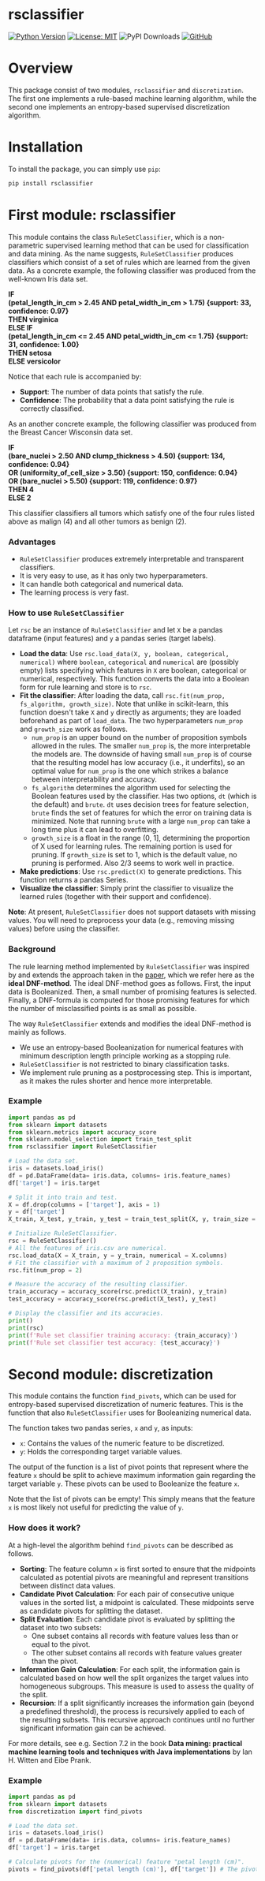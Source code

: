 # rsclassifier

[![Python Version](https://img.shields.io/badge/python-3.6%2B-blue.svg)](https://www.python.org/downloads/)
[![License: MIT](https://img.shields.io/badge/License-MIT-yellow.svg)](https://opensource.org/licenses/MIT)
![PyPI Downloads](https://static.pepy.tech/badge/rsclassifier)
[![GitHub](https://img.shields.io/badge/GitHub-Repo-blue.svg)](https://github.com/ReijoJaakkola/rsclassifier)

# Overview

This package consist of two modules, `rsclassifier` and `discretization`. The first one implements a rule-based machine learning algorithm, while the second one implements an entropy-based supervised discretization algorithm.

# Installation

To install the package, you can simply use `pip`:

```bash
pip install rsclassifier
```

# First module: rsclassifier

This module contains the class `RuleSetClassifier`, which is a non-parametric supervised learning method that can be used for classification and data mining. As the name suggests, `RuleSetClassifier` produces classifiers which consist of a set of rules which are learned from the given data. As a concrete example, the following classifier was produced from the well-known Iris data set.

**IF**  
**(petal_length_in_cm > 2.45 AND petal_width_in_cm > 1.75) {support: 33, confidence: 0.97}**  
**THEN virginica**  
**ELSE IF**  
**(petal_length_in_cm <= 2.45 AND petal_width_in_cm <= 1.75) {support: 31, confidence: 1.00}**  
**THEN setosa**  
**ELSE versicolor**  

Notice that each rule is accompanied by:
- **Support**: The number of data points that satisfy the rule.
- **Confidence**: The probability that a data point satisfying the rule is correctly classified.

As an another concrete example, the following classifier was produced from the Breast Cancer Wisconsin data set.

**IF**  
**(bare_nuclei > 2.50 AND clump_thickness > 4.50) {support: 134, confidence: 0.94}**  
**OR (uniformity_of_cell_size > 3.50) {support: 150, confidence: 0.94}**  
**OR (bare_nuclei > 5.50) {support: 119, confidence: 0.97}**  
**THEN 4**  
**ELSE 2**  

This classifier classifiers all tumors which satisfy one of the four rules listed above as malign (4) and all other tumors as benign (2).

### Advantages
- `RuleSetClassifier` produces extremely interpretable and transparent classifiers.
- It is very easy to use, as it has only two hyperparameters.
- It can handle both categorical and numerical data.
- The learning process is very fast.

### How to use `RuleSetClassifier`

Let `rsc` be an instance of `RuleSetClassifier` and let `X` be a pandas dataframe (input features) and `y` a pandas series (target labels).
- **Load the data**: Use `rsc.load_data(X, y, boolean, categorical, numerical)` where `boolean`, `categorical` and `numerical` are (possibly empty) lists specifying which features in `X` are boolean, categorical or numerical, respectively. This function converts the data into a Boolean form for rule learning and store is to `rsc`.
- **Fit the classifier**: After loading the data, call `rsc.fit(num_prop, fs_algorithm, growth_size)`. Note that unlike in scikit-learn, this function doesn't take `X` and `y` directly as arguments; they are loaded beforehand as part of `load_data`. The two hyperparameters `num_prop` and `growth_size` work as follows.
    - `num_prop` is an upper bound on the number of proposition symbols allowed in the rules. The smaller `num_prop` is, the more interpretable the models are. The downside of having small `num_prop` is of course that the resulting model has low accuracy (i.e., it underfits), so an optimal value for `num_prop` is the one which strikes a balance between interpretability and accuracy.
    - `fs_algorithm` determines the algorithm used for selecting the Boolean features used by the classifier. Has two options, `dt` (which is the default) and `brute`. `dt` uses decision trees for feature selection, `brute` finds the set of features for which the error on training data is minimized. Note that running `brute` with a large `num_prop` can take a long time plus it can lead to overfitting.
    - `growth_size` is a float in the range (0, 1], determining the proportion of X used for learning rules. The remaining portion is used for pruning. If `growth_size` is set to 1, which is the default value, no pruning is performed. Also 2/3 seems to work well in practice.
- **Make predictions**: Use `rsc.predict(X)` to generate predictions. This function returns a pandas Series.
- **Visualize the classifier**: Simply print the classifier to visualize the learned rules (together with their support and confidence).

**Note**: At present, `RuleSetClassifier` does not support datasets with missing values. You will need to preprocess your data (e.g., removing missing values) before using the classifier.

### Background

The rule learning method implemented by `RuleSetClassifier` was inspired by and extends the approach taken in the [paper](https://arxiv.org/abs/2402.05680), which we refer here as the **ideal DNF-method**. The ideal DNF-method goes as follows. First, the input data is Booleanized. Then, a small number of promising features is selected. Finally, a DNF-formula is computed for those promising features for which the number of misclassified points is as small as possible.

The way `RuleSetClassifier` extends and modifies the ideal DNF-method is mainly as follows.
- We use an entropy-based Booleanization for numerical features with minimum description length principle working as a stopping rule.
- `RuleSetClassifier` is not restricted to binary classification tasks.
- We implement rule pruning as a postprocessing step. This is important, as it makes the rules shorter and hence more interpretable.

### Example

```python
import pandas as pd
from sklearn import datasets
from sklearn.metrics import accuracy_score
from sklearn.model_selection import train_test_split
from rsclassifier import RuleSetClassifier

# Load the data set.
iris = datasets.load_iris()
df = pd.DataFrame(data= iris.data, columns= iris.feature_names)
df['target'] = iris.target

# Split it into train and test.
X = df.drop(columns = ['target'], axis = 1)
y = df['target']
X_train, X_test, y_train, y_test = train_test_split(X, y, train_size = 0.8)

# Initialize RuleSetClassifier.
rsc = RuleSetClassifier()
# All the features of iris.csv are numerical.
rsc.load_data(X = X_train, y = y_train, numerical = X.columns)
# Fit the classifier with a maximum of 2 proposition symbols.
rsc.fit(num_prop = 2)

# Measure the accuracy of the resulting classifier.
train_accuracy = accuracy_score(rsc.predict(X_train), y_train)
test_accuracy = accuracy_score(rsc.predict(X_test), y_test)

# Display the classifier and its accuracies.
print()
print(rsc)
print(f'Rule set classifier training accuracy: {train_accuracy}')
print(f'Rule set classifier test accuracy: {test_accuracy}')
```

# Second module: discretization

This module contains the function `find_pivots`, which can be used for entropy-based supervised discretization of numeric features. This is the function that also `RuleSetClassifier` uses for Booleanizing numerical data.

The function takes two pandas series, `x` and `y`, as inputs:
- `x`: Contains the values of the numeric feature to be discretized.
- `y`: Holds the corresponding target variable values.

The output of the function is a list of pivot points that represent where the feature `x` should be split to achieve maximum information gain regarding the target variable `y`. These pivots can be used to Booleanize the feature `x`. 

Note that the list of pivots can be empty! This simply means that the feature `x` is most likely not useful for predicting the value of `y`.

### How does it work?

At a high-level the algorithm behind `find_pivots` can be described as follows.

- **Sorting**: The feature column `x` is first sorted to ensure that the midpoints calculated as potential pivots are meaningful and represent transitions between distinct data values.
- **Candidate Pivot Calculation**: For each pair of consecutive unique values in the sorted list, a midpoint is calculated. These midpoints serve as candidate pivots for splitting the dataset.
- **Split Evaluation**: Each candidate pivot is evaluated by splitting the dataset into two subsets:
  - One subset contains all records with feature values less than or equal to the pivot.
  - The other subset contains all records with feature values greater than the pivot.
- **Information Gain Calculation**: For each split, the information gain is calculated based on how well the split organizes the target values into homogeneous subgroups. This measure is used to assess the quality of the split.
- **Recursion**: If a split significantly increases the information gain (beyond a predefined threshold), the process is recursively applied to each of the resulting subsets. This recursive approach continues until no further significant information gain can be achieved.

For more details, see e.g. Section 7.2 in the book **Data mining: practical machine learning tools and techniques with Java implementations** by Ian H. Witten and Eibe Prank.

### Example

```python
import pandas as pd
from sklearn import datasets
from discretization import find_pivots

# Load the data set.
iris = datasets.load_iris()
df = pd.DataFrame(data= iris.data, columns= iris.feature_names)
df['target'] = iris.target

# Calculate pivots for the (numerical) feature "petal length (cm)".
pivots = find_pivots(df['petal length (cm)'], df['target']) # The pivots are 2.45 and 4.75.
```
